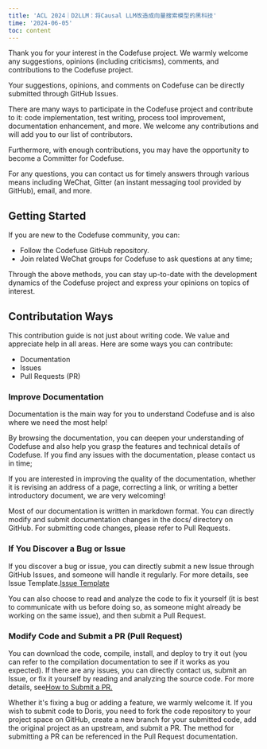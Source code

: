 ```yaml
---
title: 'ACL 2024｜D2LLM：将Causal LLM改造成向量搜索模型的黑科技'
time: '2024-06-05'
toc: content
---
```


Thank you for your interest in the Codefuse project. We warmly welcome any suggestions, opinions (including criticisms), comments, and contributions to the Codefuse project.

Your suggestions, opinions, and comments on Codefuse can be directly submitted through GitHub Issues.

There are many ways to participate in the Codefuse project and contribute to it: code implementation, test writing, process tool improvement, documentation enhancement, and more. We welcome any contributions and will add you to our list of contributors.

Furthermore, with enough contributions, you may have the opportunity to become a Committer for Codefuse.

For any questions, you can contact us for timely answers through various means including WeChat, Gitter (an instant messaging tool provided by GitHub), email, and more.

## Getting Started

If you are new to the Codefuse community, you can:

- Follow the Codefuse GitHub repository.
- Join related WeChat groups for Codefuse to ask questions at any time;

Through the above methods, you can stay up-to-date with the development dynamics of the Codefuse project and express your opinions on topics of interest.

## Contributation Ways

This contribution guide is not just about writing code. We value and appreciate help in all areas. Here are some ways you can contribute:

- Documentation
- Issues
- Pull Requests (PR)

### Improve Documentation

Documentation is the main way for you to understand Codefuse and is also where we need the most help!

By browsing the documentation, you can deepen your understanding of Codefuse and also help you grasp the features and technical details of Codefuse. If you find any issues with the documentation, please contact us in time;

If you are interested in improving the quality of the documentation, whether it is revising an address of a page, correcting a link, or writing a better introductory document, we are very welcoming!

Most of our documentation is written in markdown format. You can directly modify and submit documentation changes in the docs/ directory on GitHub. For submitting code changes, please refer to Pull Requests.

### If You Discover a Bug or Issue

If you discover a bug or issue, you can directly submit a new Issue through GitHub Issues, and someone will handle it regularly. For more details, see Issue Template.[Issue Template](/contribution/issue)

You can also choose to read and analyze the code to fix it yourself (it is best to communicate with us before doing so, as someone might already be working on the same issue), and then submit a Pull Request.

### Modify Code and Submit a PR (Pull Request)

You can download the code, compile, install, and deploy to try it out (you can refer to the compilation documentation to see if it works as you expected). If there are any issues, you can directly contact us, submit an Issue, or fix it yourself by reading and analyzing the source code. For more details, see[How to Submit a PR.](/contribution/pr)

Whether it's fixing a bug or adding a feature, we warmly welcome it. If you wish to submit code to Doris, you need to fork the code repository to your project space on GitHub, create a new branch for your submitted code, add the original project as an upstream, and submit a PR. The method for submitting a PR can be referenced in the Pull Request documentation.
